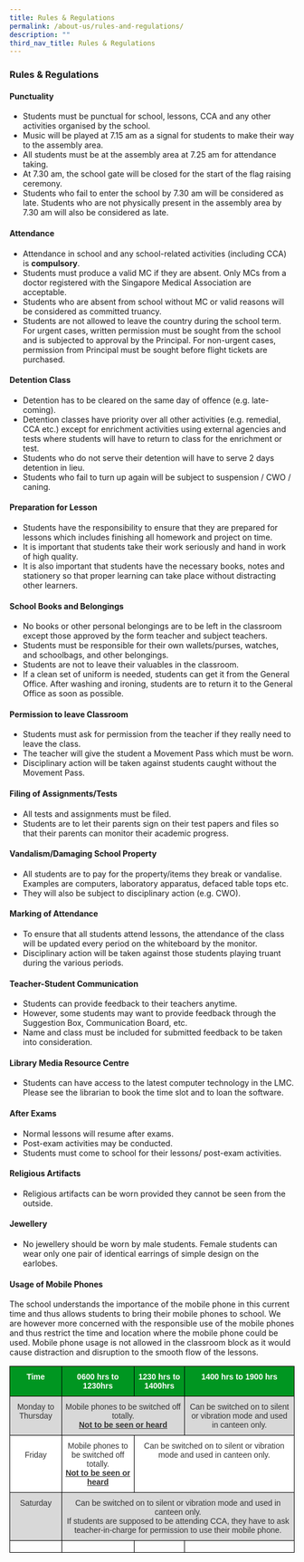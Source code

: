 ```yaml
---
title: Rules & Regulations
permalink: /about-us/rules-and-regulations/
description: ""
third_nav_title: Rules & Regulations
---
```

### **Rules & Regulations**
#### **Punctuality** 
*   Students must be punctual for school, lessons, CCA and any other activities organised by the school.
*   Music will be played at 7.15 am as a signal for students to make their way to the assembly area.
*   All students must be at the assembly area at 7.25 am for attendance taking.
*   At 7.30 am, the school gate will be closed for the start of the flag raising ceremony.
*   Students who fail to enter the school by 7.30 am will be considered as late. Students who are not physically present in the assembly area by 7.30 am will also be considered as late.

#### **Attendance**
*   Attendance in school and any school-related activities (including CCA) is **compulsory**.
*   Students must produce a valid MC if they are absent. Only MCs from a doctor registered with the Singapore Medical Association are acceptable.
*   Students who are absent from school without MC or valid reasons will be considered as committed truancy.
*   Students are not allowed to leave the country during the school term. For urgent cases, written permission must be sought from the school and is subjected to approval by the Principal. For non-urgent cases, permission from Principal must be sought before flight tickets are purchased.

#### **Detention Class**
*   Detention has to be cleared on the same day of offence (e.g. late-coming).
*   Detention classes have priority over all other activities (e.g. remedial, CCA etc.) except for enrichment activities using external agencies and tests where students will have to return to class for the enrichment or test.
*   Students who do not serve their detention will have to serve 2 days detention in lieu.
*   Students who fail to turn up again will be subject to suspension / CWO / caning.

#### **Preparation for Lesson**

*   Students have the responsibility to ensure that they are prepared for lessons which includes finishing all homework and project on time.
*   It is important that students take their work seriously and hand in work of high quality.
*   It is also important that students have the necessary books, notes and stationery so that proper learning can take place without distracting other learners.

#### **School Books and Belongings**
*   No books or other personal belongings are to be left in the classroom except those approved by the form teacher and subject teachers.
*   Students must be responsible for their own wallets/purses, watches, and schoolbags, and other belongings.
*   Students are not to leave their valuables in the classroom.
*   If a clean set of uniform is needed, students can get it from the General Office. After washing and ironing, students are to return it to the General Office as soon as possible.

#### **Permission to leave Classroom**
*   Students must ask for permission from the teacher if they really need to leave the class.
*   The teacher will give the student a Movement Pass which must be worn.
*   Disciplinary action will be taken against students caught without the Movement Pass.

#### **Filing of Assignments/Tests**
*   All tests and assignments must be filed.
*   Students are to let their parents sign on their test papers and files so that their parents can monitor their academic progress.

#### **Vandalism/Damaging School Property**
*   All students are to pay for the property/items they break or vandalise. Examples are computers, laboratory apparatus, defaced table tops etc.
*   They will also be subject to disciplinary action (e.g. CWO).

#### **Marking of Attendance**
*   To ensure that all students attend lessons, the attendance of the class will be updated every period on the whiteboard by the monitor.
*   Disciplinary action will be taken against those students playing truant during the various periods.

#### **Teacher-Student Communication**
*   Students can provide feedback to their teachers anytime.
*   However, some students may want to provide feedback through the Suggestion Box, Communication Board, etc.
*   Name and class must be included for submitted feedback to be taken into consideration.

#### **Library Media Resource Centre**
*   Students can have access to the latest computer technology in the LMC. Please see the librarian to book the time slot and to loan the software.

#### **After Exams**
*   Normal lessons will resume after exams.
*   Post-exam activities may be conducted.
*   Students must come to school for their lessons/ post-exam activities.

#### **Religious Artifacts**
*   Religious artifacts can be worn provided they cannot be seen from the outside.

#### **Jewellery**
*   No jewellery should be worn by male students. Female students can wear only one pair of identical earrings of simple design on the earlobes.

#### **Usage of Mobile Phones**
The school understands the importance of the mobile phone in this current time and thus allows students to bring their mobile phones to school. We are however more concerned with the responsible use of the mobile phones and thus restrict the time and location where the mobile phone could be used. Mobile phone usage is not allowed in the classroom block as it would cause distraction and disruption to the smooth flow of the lessons.

<style type="text/css">
.tg  {border-collapse:collapse;border-spacing:0;}
.tg td{border-color:black;border-style:solid;border-width:1px;font-family:Arial, sans-serif;font-size:14px;
  overflow:hidden;padding:10px 5px;word-break:normal;}
.tg th{border-color:black;border-style:solid;border-width:1px;font-family:Arial, sans-serif;font-size:14px;
  font-weight:normal;overflow:hidden;padding:10px 5px;word-break:normal;}
.tg .tg-tlx9{background-color:#FFF;color:#333;text-align:center;vertical-align:top}
.tg .tg-zmd5{background-color:#009621;color:#FFF;font-weight:bold;text-align:center;vertical-align:top}
.tg .tg-baqh{text-align:center;vertical-align:top}
.tg .tg-8145{background-color:#D8D8D8;color:#333;text-align:center;vertical-align:top}
</style>
<table class="tg">
<thead>
  <tr>
    <th class="tg-zmd5">Time</th>
    <th class="tg-zmd5">0600 hrs to 1230hrs</th>
    <th class="tg-zmd5">1230 hrs to 1400hrs</th>
    <th class="tg-zmd5">1400 hrs to 1900 hrs</th>
  </tr>
</thead>
<tbody>
  <tr>
    <td class="tg-8145"><span style="color:#333">Monday to Thursday</span></td>
    <td class="tg-8145" colspan="2"><span style="color:#333">Mobile phones to be switched off totally.</span><br><span style="font-weight:bold;text-decoration:underline">Not to be seen or heard</span></td>
    <td class="tg-8145"><span style="color:#333">Can be switched on to silent or vibration mode and used in canteen only.</span></td>
  </tr>
  <tr>
    <td class="tg-tlx9"><br><span style="color:#333">Friday</span></td>
    <td class="tg-tlx9"><span style="color:#333">Mobile phones to be switched off totally.</span><br><span style="font-weight:bold;text-decoration:underline">Not to be seen or heard</span></td>
    <td class="tg-tlx9" colspan="2"><span style="color:#333">Can be switched on to silent or vibration mode and used in canteen only.</span></td>
  </tr>
  <tr>
    <td class="tg-8145"><span style="color:#333">Saturday</span></td>
    <td class="tg-8145" colspan="3"><span style="color:#333">Can be switched on to silent or vibration mode and used in canteen only.</span><br><span style="color:#333">If students are supposed to be attending CCA, they have to ask teacher-in-charge for permission to use their mobile phone.</span><br></td>
  </tr>
  <tr>
    <td class="tg-baqh"></td>
    <td class="tg-baqh"></td>
    <td class="tg-baqh"></td>
    <td class="tg-baqh"></td>
  </tr>
</tbody>
</table>